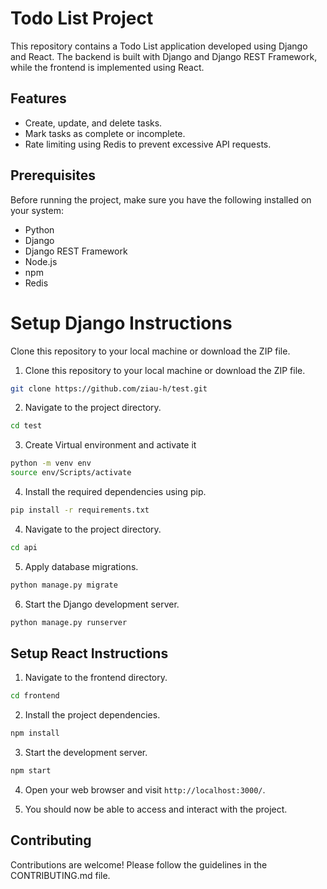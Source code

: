 # Todo List Project 

This repository contains a Todo List application developed using Django and React. The backend is built with Django and Django REST Framework, while the frontend is implemented using React.

## Features
- Create, update, and delete tasks.
- Mark tasks as complete or incomplete.
- Rate limiting using Redis to prevent excessive API requests.

## Prerequisites
Before running the project, make sure you have the following installed on your system:
- Python
- Django
- Django REST Framework
- Node.js
- npm 
- Redis

# Setup Django Instructions
Clone this repository to your local machine or download the ZIP file.
1. Clone this repository to your local machine or download the ZIP file.
```bash
git clone https://github.com/ziau-h/test.git
```
2. Navigate to the project directory.
```bash
cd test
```
3. Create Virtual environment and activate it
```bash
python -m venv env
source env/Scripts/activate
```
4. Install the required dependencies using pip.
```bash
pip install -r requirements.txt
```
4. Navigate to the project directory.

```bash
cd api
```
5. Apply database migrations.
```bash
python manage.py migrate
```
6. Start the Django development server.
```bash
python manage.py runserver
```

## Setup React Instructions
1. Navigate to the frontend directory.
```bash
cd frontend
```

2. Install the project dependencies.
```bash
npm install
```

3. Start the development server.
```bash
npm start
```

4. Open your web browser and visit `http://localhost:3000/`.

5. You should now be able to access and interact with the project.

## Contributing
Contributions are welcome! Please follow the guidelines in the CONTRIBUTING.md file.
